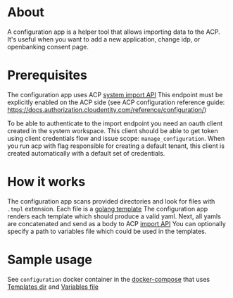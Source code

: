 # About

A configuration app is a helper tool that allows importing data to the ACP. 
It's useful when you want to add a new application, change idp, or openbanking consent page.


# Prerequisites

The configuration app uses ACP [system import API]( https://docs.authorization.cloudentity.com/api/system/#operation/importConfiguration)
This endpoint must be explicitly enabled on the ACP side (see ACP configuration reference guide: https://docs.authorization.cloudentity.com/reference/configuration/)

To be able to authenticate to the import endpoint you need an oauth client created in the system workspace.
This client should be able to get token using client credentials flow and issue scope: `manage_configuration`. 
When you run acp with flag responsible for creating a default tenant, this client is created automatically with a default set of credentials.

# How it works

The configuration app scans provided directories and look for files with `.tmpl` extension.
Each file is a [golang template](https://golang.org/pkg/text/template)
The configuration app renders each template which should produce a valid yaml.
Next, all yamls are concatenated and send as a body to ACP [import API](https://docs.authorization.cloudentity.com/api/system/#operation/importConfiguration)
You can optionally specify a path to variables file which could be used in the templates.

# Sample usage

See `configuration` docker container in the [docker-compose](../../docker-compose.yaml) that uses [Templates dir](../../data/imports) and [Variables file](../../data/variables.yaml)
